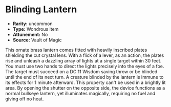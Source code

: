 
# Blinding Lantern

* **Rarity:** uncommon
* **Type:** Wondrous item
* **Attunement:** No
* **Source:** Vault of Magic


This ornate brass lantern comes fitted with heavily inscribed plates shielding the cut crystal lens. With a flick of a lever, as an action, the plates rise and unleash a dazzling array of lights at a single target within 30 feet. You must use two hands to direct the lights precisely into the eyes of a foe. The target must succeed on a DC 11 Wisdom saving throw or be blinded until the end of its next turn. A creature blinded by the lantern is immune to its effects for 1 minute afterward. This property can't be used in a brightly lit area. By opening the shutter on the opposite side, the device functions as a normal bullseye lantern, yet illuminates magically, requiring no fuel and giving off no heat.
